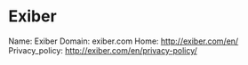 
# Exiber

Name: Exiber
Domain: exiber.com
Home: http://exiber.com/en/
Privacy_policy: http://exiber.com/en/privacy-policy/
